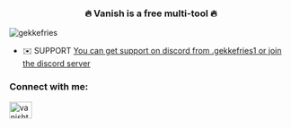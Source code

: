 <h3 align="center">🔥 Vanish is a free multi-tool 🔥</h3>

<p align="left"> <img src="https://komarev.com/ghpvc/?username=gekkefries&label=Profile%20views&color=0e75b6&style=flat" alt="gekkefries" /> </p>

- ✉️ SUPPORT [You can get support on discord from .gekkefries1 or join the discord server](https://discord.gg/vanishtool)

<h3 align="left">Connect with me:</h3>
<p align="left">
<a href="https://discord.gg/vanishtool" target="blank"><img align="center" src="https://raw.githubusercontent.com/rahuldkjain/github-profile-readme-generator/master/src/images/icons/Social/discord.svg" alt="vanishtool" height="30" width="40" /></a>
</p>
